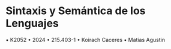# Sintaxis y Semántica de los Lenguajes
• K2052
• 2024
• 215.403-1
• Koirach Caceres
• Matias Agustin

